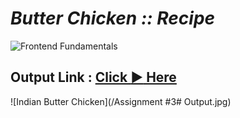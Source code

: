 # *Butter Chicken :: Recipe*

![Frontend Fundamentals](https://img.shields.io/badge/Frontend_Fundamentals-HTML5_CSS3-e34f26.svg)

## Output Link : [Click :arrow_forward: Here](https://guru-shreyansh.github.io/PIRPLE-Frontend-Fundamental-Projects/1-Lists/-Recipe+1.html)

![Indian Butter Chicken](/Assignment #3# Output.jpg)
